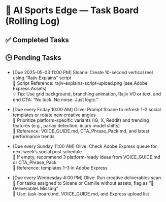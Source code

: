 # 🧾 AI Sports Edge — Task Board (Rolling Log)

## ✅ Completed Tasks

## 🕒 Pending Tasks

- [Due 2025-05-03 11:00 PM] Sloane: Create 10-second vertical reel using “Rajiv Explains” script  
  📁 Script Reference: rajiv-explains-script-upload.png (see Adobe Express Assets)  
  💡 Tip: Use grid background, branching animation, Rajiv VO or text, and end CTA: “No luck. No noise. Just logic.”

- [Due every Friday 10:00 AM] Olive: Prompt Sloane to refresh 1–2 social templates or rotate new creative angles  
  🎯 Prioritize platform-specific variants (IG, X, Reddit) and trending features (e.g., parlay detection, injury model shifts)  
  📁 Reference: VOICE_GUIDE.md, CTA_Phrase_Pack.md, and latest performance trends

- [Due every Sunday 11:00 AM] Olive: Check Adobe Express queue for next week’s social post schedule  
  🔄 If empty, recommend 3 platform-ready ideas from VOICE_GUIDE.md or CTA_Phrase_Pack  
  📁 Reference: templates 1–3 in Adobe Express

- [Due every Wednesday 4:00 PM] Olive: Run creative deliverables scan  
  📁 For tasks assigned to Sloane or Camille without assets, flag as “📁 Deliverables Missing”  
  🧠 Use: task-board.md, VOICE_GUIDE.md, and Express upload list
